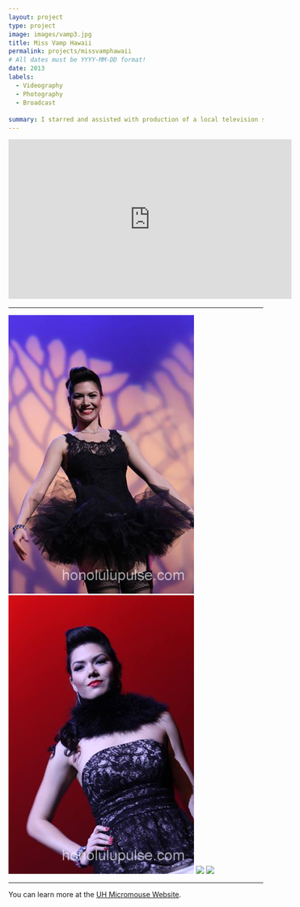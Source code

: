 ```yaml
---
layout: project
type: project
image: images/vamp3.jpg
title: Miss Vamp Hawaii
permalink: projects/missvamphawaii
# All dates must be YYYY-MM-DD format!
date: 2013
labels:
  - Videography
  - Photography
  - Broadcast
  
summary: I starred and assisted with production of a local television show in 2013.
---
```

<iframe width="560" height="315" src="https://www.youtube.com/embed/aOyP6OlcGfU" frameborder="0" allow="accelerometer; autoplay; encrypted-media; gyroscope; picture-in-picture" allowfullscreen></iframe>

<hr>

<div class="ui small rounded images">
  <img class="ui image" src="https://raw.githubusercontent.com/audreyford/audreyford.github.io/master/images/vamp.jpg">
  <img class="ui image" src="https://raw.githubusercontent.com/audreyford/audreyford.github.io/master/images/vamp2.jpg">
  <img class="ui image" src="../images/micromouse.jpg">
  <img class="ui image" src="../images/micromouse-circuit.png">
</div>

<hr>

You can learn more at the [UH Micromouse Website](http://www-ee.eng.hawaii.edu/~mmouse/about.html).



